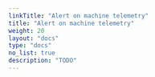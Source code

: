 ```yaml
---
linkTitle: "Alert on machine telemetry"
title: "Alert on machine telemetry"
weight: 20
layout: "docs"
type: "docs"
no_list: true
description: "TODO"
---
```

